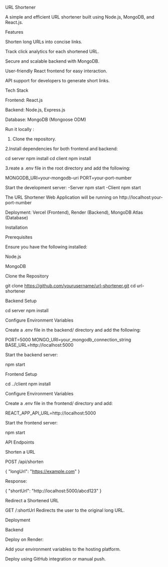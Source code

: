 
URL Shortener

A simple and efficient URL shortener built using Node.js, MongoDB, and React.js.

Features

Shorten long URLs into concise links.

Track click analytics for each shortened URL.

Secure and scalable backend with MongoDB.

User-friendly React frontend for easy interaction.

API support for developers to generate short links.

Tech Stack

Frontend: React.js

Backend: Node.js, Express.js

Database: MongoDB (Mongoose ODM)

Run it locally :

1. Clone the repository.

2.Install dependencies for both frontend and backend:

cd server npm install cd client npm install

3.reate a .env file in the root directory and add the following:

MONGODB_URI=your-mongodb-uri
PORT=your-port-number

Start the development server:
-Server npm start 
-Client npm start

The URL Shortener Web Application will be running on http://localhost:your-port-number



Deployment: Vercel (Frontend), Render (Backend), MongoDB Atlas (Database)

Installation

Prerequisites

Ensure you have the following installed:

Node.js

MongoDB

Clone the Repository

git clone https://github.com/yourusername/url-shortener.git
cd url-shortener

Backend Setup

cd server
npm install

Configure Environment Variables

Create a .env file in the backend/ directory and add the following:

PORT=5000
MONGO_URI=your_mongodb_connection_string
BASE_URL=http://localhost:5000

Start the backend server:

npm start

Frontend Setup

cd ../client
npm install

Configure Environment Variables

Create a .env file in the frontend/ directory and add:

REACT_APP_API_URL=http://localhost:5000

Start the frontend server:

npm start

API Endpoints

Shorten a URL

POST /api/shorten

{
  "longUrl": "https://example.com"
}

Response:

{
  "shortUrl": "http://localhost:5000/abcd123"
}

Redirect a Shortened URL

GET /:shortUrl Redirects the user to the original long URL.

Deployment

Backend

Deploy on Render:

Add your environment variables to the hosting platform.

Deploy using GitHub integration or manual push.






